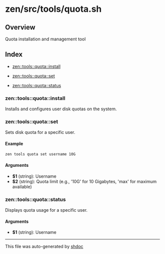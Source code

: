 # zen/src/tools/quota.sh

## Overview

Quota installation and management tool

## Index

* [zen::tools::quota::install](#zentoolsquotainstall)

* [zen::tools::quota::set](#zentoolsquotaset)

* [zen::tools::quota::status](#zentoolsquotastatus)


### zen::tools::quota::install

Installs and configures user disk quotas on the system.

### zen::tools::quota::set

Sets disk quota for a specific user.

#### Example

```bash
zen tools quota set username 10G
```

#### Arguments

* **$1** (string): Username
* **$2** (string): Quota limit (e.g., '10G' for 10 Gigabytes, 'max' for maximum available)

### zen::tools::quota::status

Displays quota usage for a specific user.

#### Arguments

* **$1** (string): Username

---
This file was auto-generated by [shdoc](https://github.com/MediaEase/shdoc)

